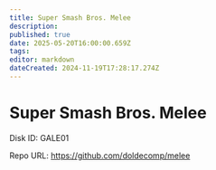 ```yaml
---
title: Super Smash Bros. Melee
description: 
published: true
date: 2025-05-20T16:00:00.659Z
tags: 
editor: markdown
dateCreated: 2024-11-19T17:28:17.274Z
---
```


# Super Smash Bros. Melee

Disk ID: GALE01

Repo URL: https://github.com/doldecomp/melee

